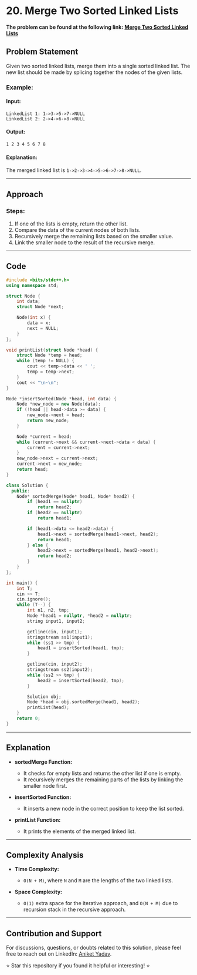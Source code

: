 # 20. Merge Two Sorted Linked Lists

**The problem can be found at the following link: [Merge Two Sorted Linked Lists](https://www.geeksforgeeks.org/problems/merge-two-sorted-linked-lists/1)**

## Problem Statement

Given two sorted linked lists, merge them into a single sorted linked list. The new list should be made by splicing together the nodes of the given lists.

### Example:

#### Input:
```
LinkedList 1: 1->3->5->7->NULL
LinkedList 2: 2->4->6->8->NULL
```

#### Output:
```
1 2 3 4 5 6 7 8
```

#### Explanation:
The merged linked list is `1->2->3->4->5->6->7->8->NULL`.

---

## Approach

### Steps:

1. If one of the lists is empty, return the other list.
2. Compare the data of the current nodes of both lists.
3. Recursively merge the remaining lists based on the smaller value.
4. Link the smaller node to the result of the recursive merge.

---

## Code

```cpp
#include <bits/stdc++.h>
using namespace std;

struct Node {
    int data;
    struct Node *next;

    Node(int x) {
        data = x;
        next = NULL;
    }
};

void printList(struct Node *head) {
    struct Node *temp = head;
    while (temp != NULL) {
        cout << temp->data << ' ';
        temp = temp->next;
    }
    cout << "\n~\n";
}

Node *insertSorted(Node *head, int data) {
    Node *new_node = new Node(data);
    if (!head || head->data >= data) {
        new_node->next = head;
        return new_node;
    }

    Node *current = head;
    while (current->next && current->next->data < data) {
        current = current->next;
    }
    new_node->next = current->next;
    current->next = new_node;
    return head;
}

class Solution {
  public:
    Node* sortedMerge(Node* head1, Node* head2) {
        if (head1 == nullptr) 
            return head2;
        if (head2 == nullptr) 
            return head1;

        if (head1->data <= head2->data) {
            head1->next = sortedMerge(head1->next, head2);
            return head1;
        } else {
            head2->next = sortedMerge(head1, head2->next);
            return head2;
        }
    }
};

int main() {
    int T;
    cin >> T;
    cin.ignore();
    while (T--) {
        int n1, n2, tmp;
        Node *head1 = nullptr, *head2 = nullptr;
        string input1, input2;

        getline(cin, input1);
        stringstream ss1(input1);
        while (ss1 >> tmp) {
            head1 = insertSorted(head1, tmp);
        }

        getline(cin, input2);
        stringstream ss2(input2);
        while (ss2 >> tmp) {
            head2 = insertSorted(head2, tmp);
        }

        Solution obj;
        Node *head = obj.sortedMerge(head1, head2);
        printList(head);
    }
    return 0;
}
```

---

## Explanation

- **sortedMerge Function:**
  - It checks for empty lists and returns the other list if one is empty.
  - It recursively merges the remaining parts of the lists by linking the smaller node first.

- **insertSorted Function:**
  - It inserts a new node in the correct position to keep the list sorted.

- **printList Function:**
  - It prints the elements of the merged linked list.

---

## Complexity Analysis

- **Time Complexity:**
  - `O(N + M)`, where `N` and `M` are the lengths of the two linked lists.

- **Space Complexity:**
  - `O(1)` extra space for the iterative approach, and `O(N + M)` due to recursion stack in the recursive approach.

---

## Contribution and Support

For discussions, questions, or doubts related to this solution, please feel free to reach out on LinkedIn: [Aniket Yadav](https://www.linkedin.com/in/aniket-yadav-2162ab239/).

⭐ Star this repository if you found it helpful or interesting! ⭐
